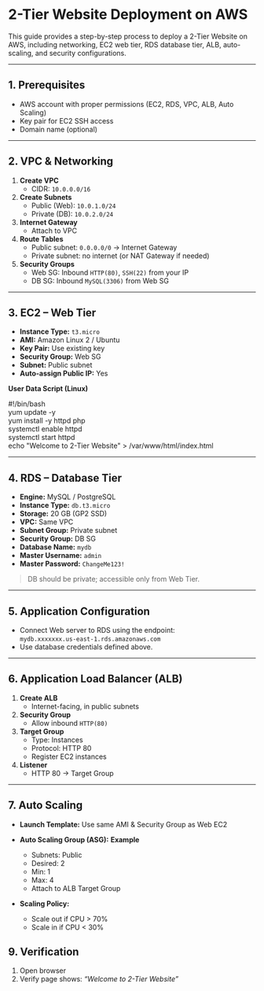 # 2-Tier Website Deployment on AWS
This guide provides a step-by-step process to deploy a 2-Tier Website on AWS, including networking, EC2 web tier, RDS database tier, ALB, auto-scaling, and security configurations.

---

## 1. Prerequisites
- AWS account with proper permissions (EC2, RDS, VPC, ALB, Auto Scaling)  
- Key pair for EC2 SSH access  
- Domain name (optional)  

---

## 2. VPC & Networking
1. **Create VPC**  
   - CIDR: `10.0.0.0/16`  
2. **Create Subnets**  
   - Public (Web): `10.0.1.0/24`  
   - Private (DB): `10.0.2.0/24`  
3. **Internet Gateway**  
   - Attach to VPC  
4. **Route Tables**  
   - Public subnet: `0.0.0.0/0` → Internet Gateway  
   - Private subnet: no internet (or NAT Gateway if needed)  
5. **Security Groups**  
   - Web SG: Inbound `HTTP(80)`, `SSH(22)` from your IP  
   - DB SG: Inbound `MySQL(3306)` from Web SG
  
---

## 3. EC2 – Web Tier

- **Instance Type:** `t3.micro` 
- **AMI:** Amazon Linux 2 / Ubuntu  
- **Key Pair:** Use existing key  
- **Security Group:** Web SG  
- **Subnet:** Public subnet  
- **Auto-assign Public IP:** Yes  

**User Data Script (Linux)**

  #!/bin/bash  
  yum update -y  
  yum install -y httpd php  
  systemctl enable httpd  
  systemctl start httpd  
  echo "<h>Welcome to 2-Tier Website</h>" > /var/www/html/index.html  

---

## 4. RDS – Database Tier
- **Engine:** MySQL / PostgreSQL  
- **Instance Type:** `db.t3.micro`  
- **Storage:** 20 GB (GP2 SSD)  
- **VPC:** Same VPC  
- **Subnet Group:** Private subnet  
- **Security Group:** DB SG  
- **Database Name:** `mydb`  
- **Master Username:** `admin`  
- **Master Password:** `ChangeMe123!`  

> DB should be private; accessible only from Web Tier.

---

## 5. Application Configuration
- Connect Web server to RDS using the endpoint:  
  `mydb.xxxxxxx.us-east-1.rds.amazonaws.com`  
- Use database credentials defined above.  

---

## 6. Application Load Balancer (ALB)
1. **Create ALB**  
   - Internet-facing, in public subnets  
2. **Security Group**  
   - Allow inbound `HTTP(80)`  
3. **Target Group**  
   - Type: Instances  
   - Protocol: HTTP 80  
   - Register EC2 instances  
4. **Listener**  
   - HTTP 80 → Target Group  

---

## 7. Auto Scaling
- **Launch Template:** Use same AMI & Security Group as Web EC2  

- **Auto Scaling Group (ASG):**
  **Example**
  - Subnets: Public  
  - Desired: 2  
  - Min: 1  
  - Max: 4  
  - Attach to ALB Target Group  

- **Scaling Policy:**  
  - Scale out if CPU > 70%  
  - Scale in if CPU < 30%  


## 9. Verification
1. Open browser 
2. Verify page shows: *“Welcome to 2-Tier Website”*  
